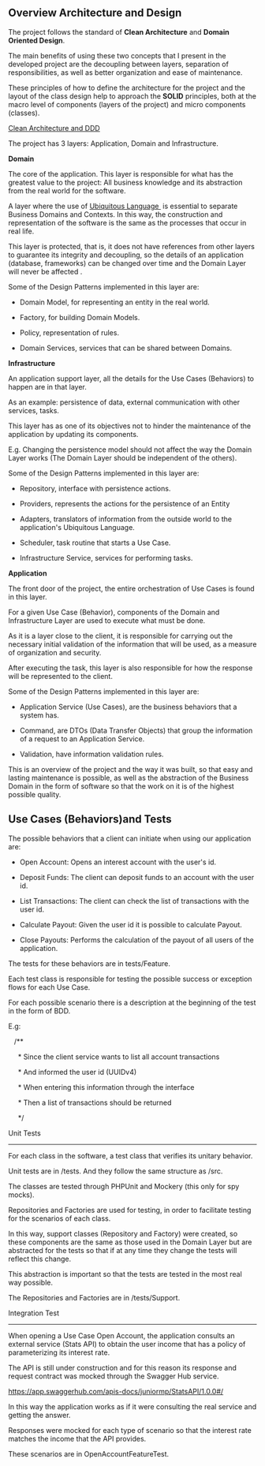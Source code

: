## Overview Architecture and Design



The project follows the standard of **Clean Architecture** and **Domain Oriented Design**.

The main benefits of using these two concepts that I present in the developed project are the decoupling between layers, separation of responsibilities, as well as better organization and ease of maintenance.

These principles of how to define the architecture for the project and the layout of the class design help to approach the **SOLID** principles, both at the macro level of components (layers of the project) and micro components (classes).

[Clean Architecture and DDD](https://herbertograca.com/2017/11/16/explicit-architecture-01-ddd-hexagonal-onion-clean-cqrs-how-i-put-it-all-together/)

The project has 3 layers: Application, Domain and Infrastructure.

**Domain**

The core of the application. This layer is responsible for what has the greatest value to the project: All business knowledge and its abstraction from the real world for the software.

A layer where the use of [Ubiquitous Language ](https://martinfowler.com/bliki/UbiquitousLanguage.html) is essential to separate Business Domains and Contexts. In this way, the construction and representation of the software is the same as the processes that occur in real life.

This layer is protected, that is, it does not have references from other layers to guarantee its integrity and decoupling, so the details of an application (database, frameworks) can be changed over time and the Domain Layer will never be affected .

Some of the Design Patterns implemented in this layer are:

* Domain Model, for representing an entity in the real world.

* Factory, for building Domain Models.

* Policy, representation of rules.

* Domain Services, services that can be shared between Domains.

**Infrastructure**


An application support layer, all the details for the Use Cases (Behaviors) to happen are in that layer.

As an example: persistence of data, external communication with other services, tasks.

This layer has as one of its objectives not to hinder the maintenance of the application by updating its components.

E.g. Changing the persistence model should not affect the way the Domain Layer works (The Domain Layer should be independent of the others).

Some of the Design Patterns implemented in this layer are:

* Repository, interface with persistence actions.

* Providers, represents the actions for the persistence of an Entity

* Adapters, translators of information from the outside world to the application's Ubiquitous Language.

* Scheduler, task routine that starts a Use Case.

* Infrastructure Service, services for performing tasks.

**Application**

The front door of the project, the entire orchestration of Use Cases is found in this layer.

For a given Use Case (Behavior), components of the Domain and Infrastructure Layer are used to execute what must be done.

As it is a layer close to the client, it is responsible for carrying out the necessary initial validation of the information that will be used, as a measure of organization and security.

After executing the task, this layer is also responsible for how the response will be represented to the client.

Some of the Design Patterns implemented in this layer are:

* Application Service (Use Cases), are the business behaviors that a system has.

* Command, are DTOs (Data Transfer Objects) that group the information of a request to an Application Service.

* Validation, have information validation rules.

This is an overview of the project and the way it was built, so that easy and lasting maintenance is possible, as well as the abstraction of the Business Domain in the form of software so that the work on it is of the highest possible quality.


## Use Cases (Behaviors)and Tests


The possible behaviors that a client can initiate when using our application are:

* Open Account: Opens an interest account with the user's id.

* Deposit Funds: The client can deposit funds to an account with the user id.

* List Transactions: The client can check the list of transactions with the user id.

* Calculate Payout: Given the user id it is possible to calculate Payout.

* Close Payouts: Performs the calculation of the payout of all users of the application.

The tests for these behaviors are in tests/Feature.

Each test class is responsible for testing the possible success or exception flows for each Use Case.

For each possible scenario there is a description at the beginning of the test in the form of BDD.

E.g:

   /**

     * Since the client service wants to list all account transactions

     * And informed the user id (UUIDv4)

     * When entering this information through the interface

     * Then a list of transactions should be returned

     */

Unit Tests

* * * * *

For each class in the software, a test class that verifies its unitary behavior.

Unit tests are in /tests. And they follow the same structure as /src.

The classes are tested through PHPUnit and Mockery (this only for spy mocks).

Repositories and Factories are used for testing, in order to facilitate testing for the scenarios of each class.

In this way, support classes (Repository and Factory) were created, so these components are the same as those used in the Domain Layer but are abstracted for the tests so that if at any time they change the tests will reflect this change.

This abstraction is important so that the tests are tested in the most real way possible.

The Repositories and Factories are in /tests/Support.

Integration Test

* * * * *

When opening a Use Case Open Account, the application consults an external service (Stats API) to obtain the user income that has a policy of parameterizing its interest rate.

The API is still under construction and for this reason its response and request contract was mocked through the Swagger Hub service.

<https://app.swaggerhub.com/apis-docs/juniormp/StatsAPI/1.0.0#/>

In this way the application works as if it were consulting the real service and getting the answer.

Responses were mocked for each type of scenario so that the interest rate matches the income that the API provides.

These scenarios are in OpenAccountFeatureTest.
